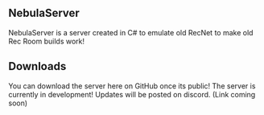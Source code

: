 ## NebulaServer

NebulaServer is a server created in C# to emulate old RecNet to make old Rec Room builds work!

## Downloads

You can download the server here on GitHub once its public!
The server is currently in development!
Updates will be posted on discord. (Link coming soon)
